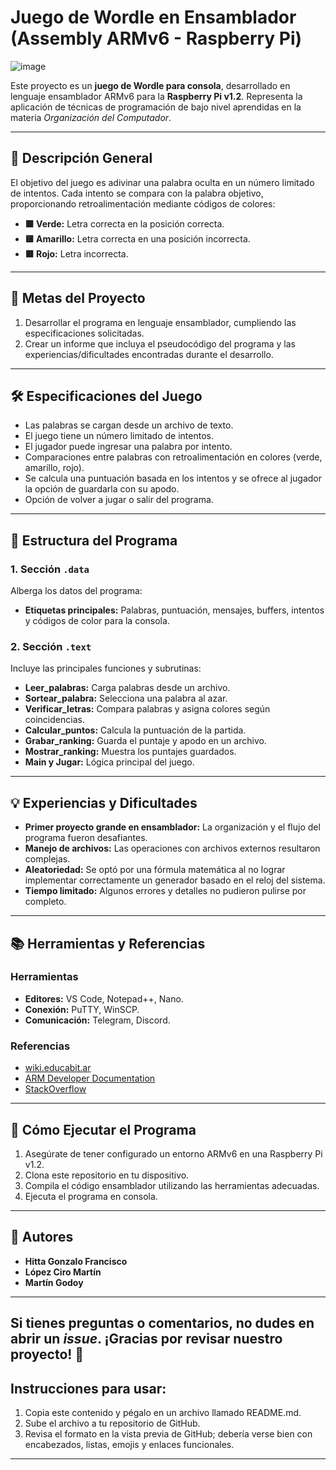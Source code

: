 # Juego de Wordle en Ensamblador (Assembly ARMv6 - Raspberry Pi)
![image](https://github.com/user-attachments/assets/17eb37a3-263b-46a0-9569-76992785a0f8)

Este proyecto es un **juego de Wordle para consola**, desarrollado en lenguaje ensamblador ARMv6 para la **Raspberry Pi v1.2**. Representa la aplicación de técnicas de programación de bajo nivel aprendidas en la materia *Organización del Computador*.

---

## 📜 Descripción General

El objetivo del juego es adivinar una palabra oculta en un número limitado de intentos. Cada intento se compara con la palabra objetivo, proporcionando retroalimentación mediante códigos de colores:  
- **🟩 Verde:** Letra correcta en la posición correcta.  
- **🟨 Amarillo:** Letra correcta en una posición incorrecta.  
- **🟥 Rojo:** Letra incorrecta.

---

## 🎯 Metas del Proyecto

1. Desarrollar el programa en lenguaje ensamblador, cumpliendo las especificaciones solicitadas.
2. Crear un informe que incluya el pseudocódigo del programa y las experiencias/dificultades encontradas durante el desarrollo.

---

## 🛠️ Especificaciones del Juego

- Las palabras se cargan desde un archivo de texto.
- El juego tiene un número limitado de intentos.
- El jugador puede ingresar una palabra por intento.
- Comparaciones entre palabras con retroalimentación en colores (verde, amarillo, rojo).
- Se calcula una puntuación basada en los intentos y se ofrece al jugador la opción de guardarla con su apodo.
- Opción de volver a jugar o salir del programa.

---

## 📖 Estructura del Programa

### 1. Sección `.data`
Alberga los datos del programa:
- **Etiquetas principales:** Palabras, puntuación, mensajes, buffers, intentos y códigos de color para la consola.

### 2. Sección `.text`
Incluye las principales funciones y subrutinas:
- **Leer_palabras:** Carga palabras desde un archivo.
- **Sortear_palabra:** Selecciona una palabra al azar.
- **Verificar_letras:** Compara palabras y asigna colores según coincidencias.
- **Calcular_puntos:** Calcula la puntuación de la partida.
- **Grabar_ranking:** Guarda el puntaje y apodo en un archivo.
- **Mostrar_ranking:** Muestra los puntajes guardados.
- **Main y Jugar:** Lógica principal del juego.

---

## 💡 Experiencias y Dificultades

- **Primer proyecto grande en ensamblador:** La organización y el flujo del programa fueron desafiantes.  
- **Manejo de archivos:** Las operaciones con archivos externos resultaron complejas.  
- **Aleatoriedad:** Se optó por una fórmula matemática al no lograr implementar correctamente un generador basado en el reloj del sistema.  
- **Tiempo limitado:** Algunos errores y detalles no pudieron pulirse por completo.

---

## 📚 Herramientas y Referencias

### Herramientas
- **Editores:** VS Code, Notepad++, Nano.  
- **Conexión:** PuTTY, WinSCP.  
- **Comunicación:** Telegram, Discord.  

### Referencias
- [wiki.educabit.ar](http://wiki.educabit.ar)  
- [ARM Developer Documentation](https://developer.arm.com)  
- [StackOverflow](https://stackoverflow.com)  

---

## 📝 Cómo Ejecutar el Programa

1. Asegúrate de tener configurado un entorno ARMv6 en una Raspberry Pi v1.2.
2. Clona este repositorio en tu dispositivo.
3. Compila el código ensamblador utilizando las herramientas adecuadas.
4. Ejecuta el programa en consola.

---

## 👥 Autores

- **Hitta Gonzalo Francisco**  
- **López Ciro Martín**  
- **Martín Godoy**  

---

Si tienes preguntas o comentarios, no dudes en abrir un *issue*. ¡Gracias por revisar nuestro proyecto! 🚀
---
## Instrucciones para usar:
1. Copia este contenido y pégalo en un archivo llamado README.md.
2. Sube el archivo a tu repositorio de GitHub.
3. Revisa el formato en la vista previa de GitHub; debería verse bien con encabezados, listas, emojis y enlaces funcionales.
---
